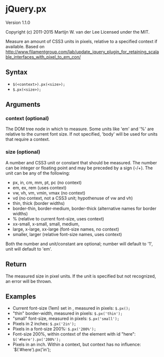 jQuery.px
=========
Version 1.1.0

Copyright (c) 2011-2015 Martijn W. van der Lee
Licensed under the MIT.

Measure an amount of CSS3 units in pixels, relative to a specified context if available.
Based on http://www.filamentgroup.com/lab/update_jquery_plugin_for_retaining_scalable_interfaces_with_pixel_to_em_con/

Syntax
------
*	`$(<context>).px(<size>);`
*	`$.px(<size>);`
    
Arguments
---------
### context (optional)
The DOM tree node in which to measure. Some units like 'em' and '%' are relative to the current font size.
If not specified, 'body' will be used for units that require a context.

### size (optional)
A number and CSS3 unit or constant that should be measured.
The number can be integer or floating point and may be preceded by a sign (-/+).
The unit can be any of the following:

*	px, in, cm, mm, pt, pc                      (no context)
*	em, ex, rem                                 (uses context)
*	vw, vh, vm, vmin, vmax                      (no context)
*	vd											(no context, not a CSS3 unit; hypothenuse of vw and vh)
*	thin, thick                                 (border widths)
*	border-thin, border-medium, border-thick    (alternative names for border widths)
*	%                                           (relative to current font-size, uses context)
*	xx-small, x-small, small, medium,
*	 large, x-large, xx-large                   (font-size names, no context)
*	smaller, larger                             (relative font-size names, uses context)

Both the number and unit/constant are optional; number will default to '1', unit will default to 'em'.
    
Return
------
The measured size in pixel units.
If the unit is specified but not recognized, an error will be thrown.

Examples
--------
*	Current font-size (1em) set in <body>, measured in pixels: `$.px();`
*	"thin" border-width, measured in pixels: `$.px('thin');`
*	"small" font-size, measured in pixels: `$.px('small');`
*	Pixels in 2 inches: `$.px('2in');`
*	Pixels in a font-size 200%: `$.px('200%');`
*	Font-size 200%, within context of the element with id "here": `$('#here').px('200%');`
*	Pixels in an inch. Within a context, but context has no influence: `$('#here').px('in');